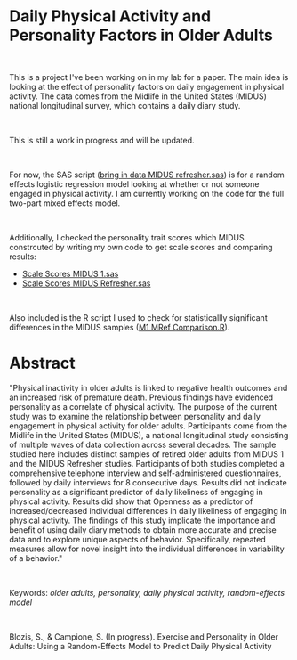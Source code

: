 # Daily Physical Activity and Personality Factors in Older Adults

<br>

This is a project I've been working on in my lab for a paper. The main idea is looking at the effect of personality factors on daily engagement in physical activity. The data comes from the Midlife in the United States (MIDUS) national longitudinal survey, which contains a daily diary study. 

<br>

This is still a work in progress and will be updated. 

<br>

For now, the SAS script ([bring in data MIDUS refresher.sas](https://github.com/stcampione/Physical-Activity-Personality/blob/main/bring%20in%20data%20MIDUS%20refresher.sas)) is for a random effects logistic regression model looking at whether or not someone engaged in physical activity. I am currently working on the code for the full two-part mixed effects model. 

<br>

Additionally, I checked the personality trait scores which MIDUS constrcuted by writing my own code to get scale scores and comparing results: 
- [Scale Scores MIDUS 1.sas](https://github.com/stcampione/Physical-Activity-Personality/blob/main/hand_calculate_scale_scores_M1%20(1).sas)
- [Scale Scores MIDUS Refresher.sas](https://github.com/stcampione/Physical-Activity-Personality/blob/main/Scale%20Scores%20MIDUS%20Refresher.sas)

<br>

Also included is the R script I used to check for statisticallly significant differences in the MIDUS samples ([M1 MRef Comparison.R](https://github.com/stcampione/Physical-Activity-Personality/blob/main/M1%20MRef%20compare%20samples.R)).


# Abstract
"Physical inactivity in older adults is linked to negative health outcomes and an increased risk of premature death. Previous findings have evidenced personality as a correlate of physical activity. The purpose of the current study was to examine the relationship between personality and daily engagement in physical activity for older adults. Participants come from the Midlife in the United States (MIDUS), a national longitudinal study consisting of multiple waves of data collection across several decades. The sample studied here includes distinct samples of retired older adults from MIDUS 1 and the MIDUS Refresher studies. Participants of both studies completed a comprehensive telephone interview and self-administered questionnaires, followed by daily interviews for 8 consecutive days. Results did not indicate personality as a significant predictor of daily likeliness of engaging in physical activity. Results did show that Openness as a predictor of increased/decreased individual differences in daily likeliness of engaging in physical activity. The findings of this study implicate the importance and benefit of using daily diary methods to obtain more accurate and precise data and to explore unique aspects of behavior. Specifically, repeated measures allow for novel insight into the individual differences in variability of a behavior." 

<br>

Keywords: *older adults, personality, daily physical activity, random-effects model*

<br>

Blozis, S., & Campione, S. (In progress). Exercise and Personality in Older Adults: Using a Random-Effects Model to Predict Daily Physical Activity
